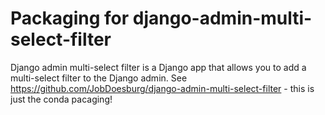 # Packaging for django-admin-multi-select-filter

Django admin multi-select filter is a Django app that allows you to add a multi-select filter to the Django admin. See https://github.com/JobDoesburg/django-admin-multi-select-filter - this is just the conda pacaging!
